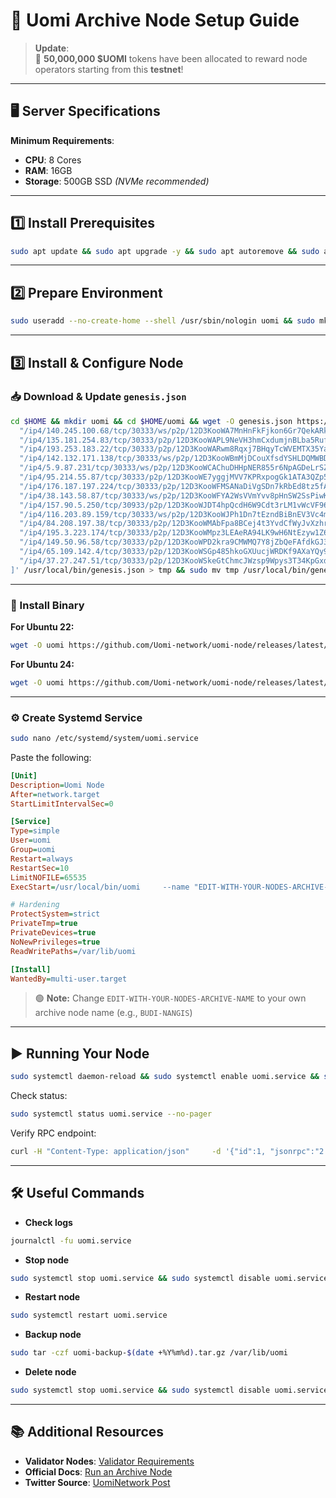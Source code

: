 # 🚀 Uomi Archive Node Setup Guide

> **Update**:  
> 🎉 **50,000,000 $UOMI** tokens have been allocated to reward node operators starting from this **testnet**!

---

## 🖥 Server Specifications

**Minimum Requirements**:
- **CPU**: 8 Cores
- **RAM**: 16GB
- **Storage**: 500GB SSD *(NVMe recommended)*

---

## 1️⃣ Install Prerequisites
```bash
sudo apt update && sudo apt upgrade -y && sudo apt autoremove && sudo apt-get install -y     curl     jq     build-essential     libssl-dev     pkg-config     cmake     git     libclang-dev && sudo ufw allow ssh && sudo ufw allow 9944/tcp && sudo ufw allow 30333/tcp
```

---

## 2️⃣ Prepare Environment
```bash
sudo useradd --no-create-home --shell /usr/sbin/nologin uomi && sudo mkdir -p /var/lib/uomi && sudo chown -R uomi:uomi /var/lib/uomi
```

---

## 3️⃣ Install & Configure Node

### 📥 Download & Update `genesis.json`
```bash
cd $HOME && mkdir uomi && cd $HOME/uomi && wget -O genesis.json https://github.com/Uomi-network/uomi-node/releases/latest/download/genesis.json && jq '.bootNodes = [
  "/ip4/140.245.100.68/tcp/30333/ws/p2p/12D3KooWA7MnHnFkFjkon6Gr7QekARkDwMYCV9F1GBQnzAEviJ9K",
  "/ip4/135.181.254.83/tcp/30333/p2p/12D3KooWAPL9NeVH3hmCxdumjnBLba5RufSzv7b6ug5hDzMB5BPQ",
  "/ip4/193.253.183.22/tcp/30333/p2p/12D3KooWARwm8Rqxj7BHqyTcWVEMTX35YaCPN7eCc7HgxViKBHK9",
  "/ip4/142.132.171.138/tcp/30333/ws/p2p/12D3KooWBmMjDCouXfsdYSHLDQMWBDzz44AgRZxnD7SCy6rBzzNz",
  "/ip4/5.9.87.231/tcp/30333/ws/p2p/12D3KooWCAChuDHHpNER855r6NpAGDeLrSZ4U3sP6FocSWWJZDf5",
  "/ip4/95.214.55.87/tcp/30333/p2p/12D3KooWE7yggjMVV7KPRxpogGk1ATA3QZp5nPGDtKuFVNVcaeK3",
  "/ip4/176.187.197.224/tcp/30333/p2p/12D3KooWFMSANaDiVgSDn7kRbEd8tz5fAXKkG8hEmGEyKYSY7eY6",
  "/ip4/38.143.58.87/tcp/30333/ws/p2p/12D3KooWFYA2WsVVmYvv8pHnSW2SsPiwK1ombSEUahxyUhEJmA7x",
  "/ip4/157.90.5.250/tcp/30933/p2p/12D3KooWJDT4hpQcdH6W9Cdt3rLM1vWcVF96H1umvvNwYRiiMn4Q",
  "/ip4/116.203.89.159/tcp/30333/ws/p2p/12D3KooWJPh1Dn7tEzndBiBnEV3Vc4m4B4Kdu9bCzoxGptMCdLjR",
  "/ip4/84.208.197.38/tcp/30333/p2p/12D3KooWMAbFpa8BCej4t3YvdCfWyJvXzhrEYTzXg22CuMcKhgV5",
  "/ip4/195.3.223.174/tcp/30333/p2p/12D3KooWMpz3LEAeRA94LK9wH6NtEzyw1Z6KYUntjz7QwPe3rYNT",
  "/ip4/149.50.96.58/tcp/30333/p2p/12D3KooWPD2kra9CMWMQ7Y8jZbQeFAfdkGJ3LYZLD82V4E4HqYgc",
  "/ip4/65.109.142.4/tcp/30333/p2p/12D3KooWSGp485hkoGXUucjWRDKf9AXaYQy9aLzMWpqhPFw816rZ",
  "/ip4/37.27.247.51/tcp/30333/p2p/12D3KooWSkeGtChmcJWzsp9Wpys3T34KpGxdx7TzjMvioZ8UxMw7"
]' /usr/local/bin/genesis.json > tmp && sudo mv tmp /usr/local/bin/genesis.json
```

---

### 🐧 Install Binary

**For Ubuntu 22:**
```bash
wget -O uomi https://github.com/Uomi-network/uomi-node/releases/latest/download/uomi_ubuntu_22 && chmod +x uomi && sudo cp ./uomi /usr/local/bin/ && sudo chmod +x /usr/local/bin/uomi && sudo cp ./genesis.json /usr/local/bin/
```

**For Ubuntu 24:**
```bash
wget -O uomi https://github.com/Uomi-network/uomi-node/releases/latest/download/uomi_ubuntu_24 && chmod +x uomi && sudo cp ./uomi /usr/local/bin/ && sudo chmod +x /usr/local/bin/uomi && sudo cp ./genesis.json /usr/local/bin/
```

---

### ⚙️ Create Systemd Service
```bash
sudo nano /etc/systemd/system/uomi.service
```
Paste the following:
```ini
[Unit]
Description=Uomi Node
After=network.target
StartLimitIntervalSec=0

[Service]
Type=simple
User=uomi
Group=uomi
Restart=always
RestartSec=10
LimitNOFILE=65535
ExecStart=/usr/local/bin/uomi     --name "EDIT-WITH-YOUR-NODES-ARCHIVE-NAME"     --chain "/usr/local/bin/genesis.json"     --base-path "/var/lib/uomi"     --pruning archive     --rpc-cors all     --rpc-external     --rpc-methods Safe     --enable-evm-rpc     --prometheus-external     --telemetry-url "wss://telemetry.polkadot.io/submit/ 0"

# Hardening
ProtectSystem=strict
PrivateTmp=true
PrivateDevices=true
NoNewPrivileges=true
ReadWritePaths=/var/lib/uomi

[Install]
WantedBy=multi-user.target
```
> 🟢 **Note:** Change `EDIT-WITH-YOUR-NODES-ARCHIVE-NAME` to your own archive node name (e.g., `BUDI-NANGIS`)

---

## ▶️ Running Your Node
```bash
sudo systemctl daemon-reload && sudo systemctl enable uomi.service && sudo systemctl start uomi.service
```

Check status:
```bash
sudo systemctl status uomi.service --no-pager
```

Verify RPC endpoint:
```bash
curl -H "Content-Type: application/json"     -d '{"id":1, "jsonrpc":"2.0", "method": "system_health", "params":[]}'     http://localhost:9944
```

---

## 🛠 Useful Commands

- **Check logs**
```bash
journalctl -fu uomi.service
```

- **Stop node**
```bash
sudo systemctl stop uomi.service && sudo systemctl disable uomi.service
```

- **Restart node**
```bash
sudo systemctl restart uomi.service
```

- **Backup node**
```bash
sudo tar -czf uomi-backup-$(date +%Y%m%d).tar.gz /var/lib/uomi
```

- **Delete node**
```bash
sudo systemctl stop uomi.service && sudo systemctl disable uomi.service && sudo rm /etc/systemd/system/uomi.service && sudo systemctl daemon-reload && rm -rf /$HOME/uomi
```

---

## 📚 Additional Resources
- **Validator Nodes**: [Validator Requirements](https://docs.uomi.ai/build/run-a-node/become-a-validator/validator-requirements)
- **Official Docs**: [Run an Archive Node](https://docs.uomi.ai/build/run-a-node/run-an-archive-node/binary)
- **Twitter Source**: [UomiNetwork Post](https://x.com/UomiNetwork/status/1882845075887042857)
